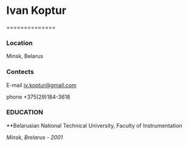 # Ivan Koptur
==============

### Location
Minsk, Belarus

### Contects
E-mail iv.koptur@gmail.com

phone +375(29)184-3618

### EDUCATION
**Belarusian National Technical University, Faculty of Instrumentation

*Minsk, Brelarus - 2001*